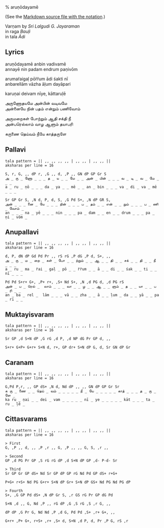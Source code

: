 % aruṇōdayamē

<script src="http://sriku.org/lib/carnot/carnot.min.js"></script>

(See the [Markdown source file with the notation](arunodayame.md).)

Varṇam by *Sri Lalgudi G. Jayaraman*  
in raga *Bauḷi*  
in tala *Ādi*  

## Lyrics

aruṇōdayamē anbin vadivamē  
annayē nin padam endrum paṇivōm

arumar̈aigaḷ pōr̈r̈um ādi śakti nī  
anbarellām vāzha āḷum dayāpari

karuṇai deivam nīye, kāttaruḷē


அருணோதயமே அன்பின் வடிவமே  
அன்னையே நின் பதம் என்றும் பணிவோம்  

அருமறைகள் போற்றும் ஆதி சக்தி நீ  
அன்பரெல்லாம் வாழ ஆளும் தயாபரி  

கருணை தெய்வம் நீயே காத்தருளே

## Pallavi

	tala pattern = || ,, ,, ,, ,, | ,, ,, | ,, ,, ||
	aksharas per line = 16
	
	S, r, G, ,, dP r, ,G ,, d, ,P ,, GN dP GP Gr S
	அ _ ரு _ ணோ _ _ _ த _ ய _ _ மே _ _ அன் _ பின் _ _ _ வ _ டி _ வ _ மே _ _ _
	a _ ru _ ṇō _ _ _ da _ ya _ _ mē _ _ an _ bin _ _ _ va _ di _ va _ mē _ _ _ 
	
	Sr GP Gr S, ,N d, P, d, S, ,G Pd S+, ,N dP GR S,
	அன் _ _ _ னை _ யே _ _ _ நின் _ _ _ ப _ தம் _ _ என் _ _ றும் _ _ _ ப _ ணி _ வோம் _
	an _ _ _ na _ yē _ _ _ nin _ _ _ pa _ dam _ _ en _ _ drum _ _ _ pa _ ṇi _ vōm _
	
## Anupallavi

	tala pattern = || ,, ,, ,, ,, | ,, ,, | ,, ,, ||
	aksharas per line = 16
	
	d, P, dN dP Gd Pd Pr ,, rS rG ,P dG ,P d, S+, ,,
	அ _ ரு _ ம _ றை _ கள் _ போ _ _ ற்றும் _ _ ஆ _ _ தி _ _ சக் _ _ தி _ _ நீ _ _ _ 
	a _ ru _ ma _ r̈ai _ gaḷ _ pō _ _ r̈r̈um _ _ ā _ _ di _ _ śak _ _ ti _ _ nī _ _ _ 
	
	Pd Pd S+r+ G+, ,P+ r+, ,S+ Nd S+, ,N ,d PG d, ,d PG rS
	அன் _ ப _ ரெல் _  லாம் _ _ _ வா _ _ ழ _ _ ஆ _ _ ளும் _ த _ _ யா _ _ ப _ ரி _ _
	an _ ba _ rel _  lām _ _ _ vā _ _ zha _ _ ā _ _ ḷum _ da _ _ yā _ _ pa _ ri _ _

## Muktayisvaram

	tala pattern = || ,, ,, ,, ,, | ,, ,, | ,, ,, ||
	aksharas per line = 16
	
	Sr GP ,d S+N dP ,G rG ,d P, ,d NP dG Pr GP d, ,,
	
	S+r+ G+P+ G+r+ S+N d, r+, GP dr+ S+N dP G, d, Sr GN dP Gr

## Caranam

	tala pattern = || ,, ,, ,, ,, | ,, ,, | ,, ,, ||
	aksharas per line = 16
	
	G,Pd P,r, ,, GP dS+ ,N d, Nd dP ,, ,, GN dP GP Gr Sr
	க ரு _ ணை _ _ தெய் _ வம் _ _ _ _ _ நீ _ யே _ _ _ _ _ காத் _ _ _ த _ ரு _ ளே _
	ka ru _ ṇai _ _ dei _ vam _ _ _ _ _ nī _ ye _ _ _ _ _ kāt _ _ _ ta _ ru _ ḷē _

## Cittasvarams

	tala pattern = || ,, ,, ,, ,, | ,, ,, | ,, ,, ||
	aksharas per line = 16
	
	> First
	G, ,P ,, d, ,, ,P ,r ,, G, ,P ,, ,, G, S, ,r ,,
	
	> Second
	GP ,d PG Pr GP ,S rG rG dP ,d S+N dP GP ,d- P-d- Sr
	
	> Third
	Sr GP Gr GP dS+ Nd Sr GP dP GP rG Nd Pd GP dS+ r+G+
	
	P+G+ r+S+ Nd PG G+r+ S+N dP Gr+ S+N dP GS+ Nd PG Nd PG dP
	
	> Fourth
	S+, ,G GP Pd dS+ ,N dP Gr S, ,r GS rG Pr GP dG Pd
	
	S+N ,d ,, G, Nd ,P ,, rG dP ,G ,S rG ,S ,r G, ,,
	
	dP dP ,G Pr G, Nd Nd ,P ,d G, Pd Pd ,S+ ,r+ G+, ,,
	
	G+r+ ,P+ G+, r+S+ ,r+ ,S+ d, S+N ,d P, d, Pr ,P G, rS ,r

